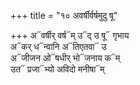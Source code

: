 +++
title = "१० अवर्षीर्वर्षमुदु षू"

+++
अ᳓वर्षीर् वर्ष᳓म् उ᳓द् उ षू᳓ गृभाय  
अ᳓कर् ध᳓न्वानि अ᳓तिएतवा᳓ उ  
अ᳓जीजन ओ᳓षधीर् भो᳓जनाय क᳓म्  
उत᳓ प्रजा᳓भ्यो अविदो मनीषा᳓म्